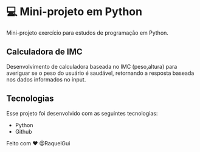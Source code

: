 # 💻 Mini-projeto em Python 

Mini-projeto exercício para estudos de programação em Python.

##  Calculadora de IMC 

Desenvolvimento de calculadora baseada no IMC (peso,altura) para averiguar se o peso do usuário é saudável, retornando a resposta baseada nos dados informados no input.

## Tecnologias

Esse projeto foi desenvolvido com as seguintes tecnologias:

- Python
- Github


Feito com ♥ 
@RaquelGui

